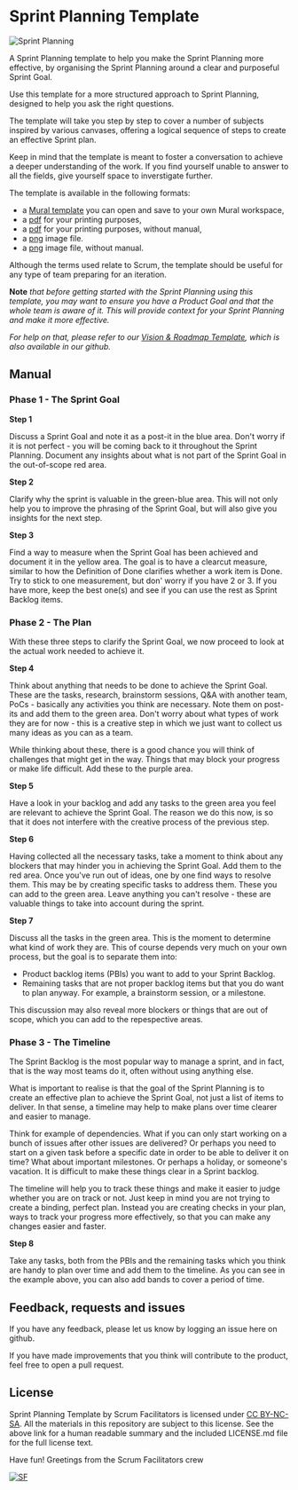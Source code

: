# Sprint Planning Template

![Sprint Planning](SprintPlanning_v2.0.png)

A Sprint Planning template to help you make the Sprint Planning more effective, by organising the Sprint Planning around a clear and purposeful Sprint Goal.

Use this template for a more structured approach to Sprint Planning, designed to help you ask the right questions.

The template will take you step by step to cover a number of subjects inspired by various canvases, offering a logical sequence of steps to create an effective Sprint plan.

Keep in mind that the template is meant to foster a conversation to achieve a deeper understanding of the work. If you find yourself unable to answer to all the fields, give yourself space to inverstigate further.

The template is available in the following formats:

- a [Mural template](https://app.mural.co/template/451da6b1-f799-4b34-a4c9-922483c85a27/1b3cde1f-130a-4f34-aa77-8ccfe091b08d) you can open and save to your own Mural workspace,
- a [pdf](SprintPlanning_v2.0.pdf) for your printing purposes,
- a [pdf](SprintPlanning_v2.0.pdf) for your printing purposes, without manual,
- a [png](SprintPlanning_v2.0.png) image file.
- a [png](SprintPlanning_v2.0.png) image file, without manual.

Although the terms used relate to Scrum, the template should be useful for any type of team preparing for an iteration.

**Note** *that before getting started with the Sprint Planning using this template, you may want to ensure you have a Product Goal and that the whole team is aware of it. This will provide context for your Sprint Planning and make it more effective.*

*For help on that, please refer to our [Vision & Roadmap Template](https://github.com/ScrumFacilitators/VisionandRoadmap), which is also available in our github.*

## Manual

### Phase 1 - The Sprint Goal
**Step 1**

Discuss a Sprint Goal and note it as a post-it in the blue area. Don't worry if it is not perfect - you will be coming back to it throughout the Sprint Planning. Document any insights about what is not part of the Sprint Goal in the out-of-scope red area.

**Step 2**

Clarify why the sprint is valuable in the green-blue area. This will not only help you to improve the phrasing of the Sprint Goal, but will also give you insights for the next step. 

**Step 3**

Find a way to measure when the Sprint Goal has been achieved and document it in the yellow area. The goal is to have a clearcut measure, similar to how the Definition of Done clarifies whether a work item is Done. Try to stick to one measurement, but don' worry if you have 2 or 3. If you have more, keep the best one(s) and see if you can use the rest as Sprint Backlog items.

### Phase 2 - The Plan
With these three steps to clarify the Sprint Goal, we now proceed to look at the actual work needed to achieve it.

**Step 4**

Think about anything that needs to be done to achieve the Sprint Goal. These are the tasks, research, brainstorm sessions, Q&A with another team, PoCs - basically any activities you think are necessary. Note them on post-its and add them to the green area. Don't worry about what types of work they are for now - this is a creative step in which we just want to collect us many ideas as you can as a team.

While thinking about these, there is a good chance you will think of challenges that might get in the way. Things that may block your progress or make life difficult. Add these to the purple area.

**Step 5**

Have a look in your backlog and add any tasks to the green area you feel are relevant to achieve the Sprint Goal. The reason we do this now, is so that it does not interfere with the creative process of the previous step.

**Step 6**

Having collected all the necessary tasks, take a moment to think about any blockers that may hinder you in achieving the Sprint Goal. Add them to the red area. Once you've run out of ideas, one by one find ways to resolve them. This may be by creating specific tasks to address them. These you can add to the green area. Leave anything you can't resolve - these are valuable things to take into account during the sprint.

**Step 7**

Discuss all the tasks in the green area. This is the moment to determine what kind of work they are. This of course depends very much on your own process, but the goal is to separate them into:

- Product backlog items (PBIs) you want to add to your Sprint Backlog.
- Remaining tasks that are not proper backlog items but that you do want to plan anyway. For example, a brainstorm session, or a milestone.

This discussion may also reveal more blockers or things that are out of scope, which you can add to the repespective areas.

### Phase 3 - The Timeline
The Sprint Backlog is the most popular way to manage a sprint, and in fact, that is the way most teams do it, often without using anything else.

What is important to realise is that the goal of the Sprint Planning is to create an effective plan to achieve the Sprint Goal, not just a list of items to deliver. In that sense, a timeline may help to make plans over time clearer and easier to manage.

Think for example of dependencies. What if you can only start working on a bunch of issues after other issues are delivered? Or perhaps you need to start on a given task before a specific date in order to be able to deliver it on time? What about important milestones. Or perhaps a holiday, or someone's vacation. It is difficult to make these things clear in a Sprint backlog.

The timeline will help you to track these things and make it easier to judge whether you are on track or not. Just keep in mind you are not trying to create a binding, perfect plan. Instead you are creating checks in your plan, ways to track your progress more effectively, so that you can make any changes easier and faster.

**Step 8**

Take any tasks, both from the PBIs and the remaining tasks which you think are handy to plan over time and add them to the timeline. As you can see in the example above, you can also add bands to cover a period of time.

## Feedback, requests and issues
If you have any feedback, please let us know by logging an issue here on github.

If you have made improvements that you think will contribute to the product, feel free to open a pull request.

## License
Sprint Planning Template by Scrum Facilitators is licensed under [CC BY-NC-SA](https://creativecommons.org/licenses/by-nc-sa/4.0/). 
All the materials in this repository are subject to this license. See the above link for a human readable summary and the included LICENSE.md file for the full license text.

Have fun! Greetings from the Scrum Facilitators crew

[![SF](https://www.scrumfacilitators.com/images/logo.png)](https://www.scrumfacilitators.nl)
